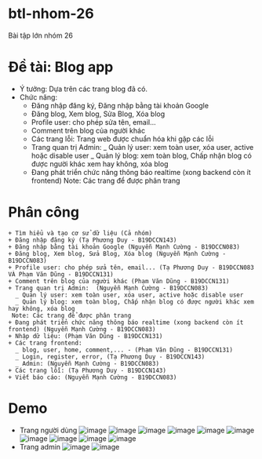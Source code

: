 # btl-nhom-26
Bài tập lớn nhóm 26
# Đề tài: Blog app
  - Ý tưởng: Dựa trên các trang blog đã có.
  - Chức năng:
    + Đăng nhập đăng ký, Đăng nhập bằng tài khoản Google
    + Đăng blog, Xem blog, Sửa Blog, Xóa blog
    + Profile user: cho phép sửa tên, email...
    + Comment trên blog của người khác
    + Các trang lỗi: Trang web được chuẩn hóa khi gặp các lỗi
    + Trang quan trị Admin:
      _ Quản lý user: xem toàn user, xóa user, active hoặc disable user
      _ Quản lý blog: xem toàn blog, Chấp nhận blog có được người khác xem hay không, xóa blog
    + Đang phát triển chức năng thông báo realtime (xong backend còn ít frontend)
     Note: Các trang để được phân trang
# Phân công
    + Tìm hiểu và tạo cơ sử dữ liệu (Cả nhóm)
    + Đăng nhập đăng ký (Tạ Phương Duy - B19DCCN143)
    + Đăng nhập bằng tài khoản Google (Nguyễn Mạnh Cường - B19DCCN083)
    + Đăng blog, Xem blog, Sửa Blog, Xóa blog (Nguyễn Mạnh Cường - B19DCCN083)
    + Profile user: cho phép sửa tên, email... (Tạ Phương Duy - B19DCCN083 VÀ Phạm Văn Dũng - B19DCCN131)
    + Comment trên blog của người khác (Phạm Văn Dũng - B19DCCN131)
    + Trang quan trị Admin:  (Nguyễn Mạnh Cường - B19DCCN083)
      _ Quản lý user: xem toàn user, xóa user, active hoặc disable user
      _ Quản lý blog: xem toàn blog, Chấp nhận blog có được người khác xem hay không, xóa blog
     Note: Các trang để được phân trang
    + Đang phát triển chức năng thông báo realtime (xong backend còn ít frontend) (Nguyễn Mạnh Cường - B19DCCN083)
    + Nhập dữ liệu: (Phạm Văn Dũng - B19DCCN131)
    + Các trang frontend: 
      _ blog, user, home, comment,... - (Phạm Văn Dũng - B19DCCN131)
      _ Login, register, error, (Tạ Phương Duy - B19DCCN143)
      _ Admin: (Nguyễn Mạnh Cường - B19DCCN083)
    + Các trang lỗi: (Tạ Phương Duy - B19DCCN143)
    + Viết báo cáo: (Nguyễn Mạnh Cường - B19DCCN083)
    
 # Demo
  - Trang người dùng
 ![image](https://user-images.githubusercontent.com/76891720/170731646-803c3ca5-9db0-483b-a855-05786d1a9b36.png)
 ![image](https://user-images.githubusercontent.com/76891720/170731814-5aa92f24-7b92-43ea-994c-7912027f5043.png)
 ![image](https://user-images.githubusercontent.com/76891720/170731853-28a422c3-f39b-4570-8e76-8cf1cc52e807.png)
![image](https://user-images.githubusercontent.com/76891720/170732462-0b4eff82-0b9e-4bdc-ad85-87567a6c17f1.png)
![image](https://user-images.githubusercontent.com/76891720/170732532-26413ed4-7a30-4fbb-b8b0-7d9a3f208ebb.png)
![image](https://user-images.githubusercontent.com/76891720/170732688-bbcc7afa-3b87-4b8c-96d5-4c64be2c05f7.png)
![image](https://user-images.githubusercontent.com/76891720/170732749-70948af3-2e94-4bf4-9cfa-fec3582822f3.png)
![image](https://user-images.githubusercontent.com/76891720/170732821-cd7208c0-03d7-46c2-b970-894e0411928d.png)
![image](https://user-images.githubusercontent.com/76891720/170733075-b4d62032-04f8-463d-818f-b3128fc955c5.png)
![image](https://user-images.githubusercontent.com/76891720/170733026-bf7653a6-6df0-4f25-98ea-30d011acaebf.png)
 - Trang admin
![image](https://user-images.githubusercontent.com/76891720/170733211-64bb9856-dc5d-4a55-9f4f-8cb2ab86e0ac.png)
![image](https://user-images.githubusercontent.com/76891720/170733311-efa61a96-1b4e-44ef-b356-81c94b6cd126.png)




